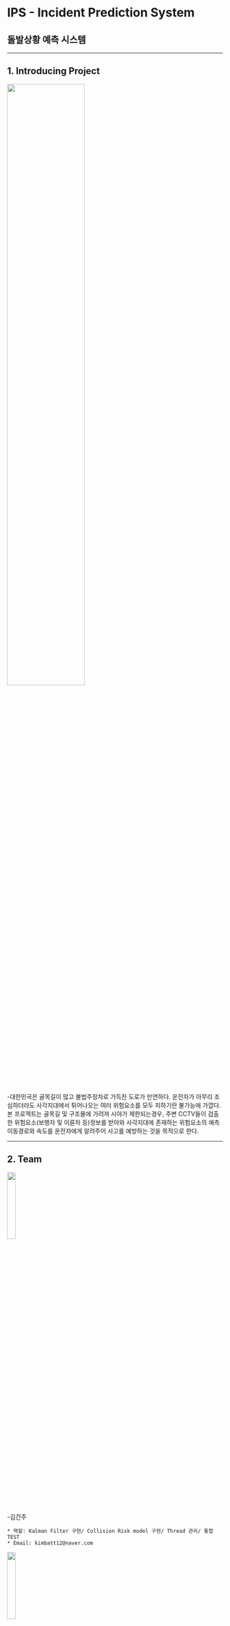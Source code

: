 # IPS - Incident Prediction System

## 돌발상황 예측 시스템



- - -
## 1. Introducing Project

<img src =./picture/newsgif.gif width="60%" height="60%">


-대한민국은 골목길이 많고 불법주정차로 가득찬 도로가 만연하다. 운전자가 아무리 조심하더라도 사각지대에서 튀어나오는 여러 위험요소를 모두 피하기란 불가능에 가깝다. 본 프로젝트는 골목길 및 구조물에 가려져 시야가 제한되는경우, 주변 CCTV들이 검출한 위험요소(보행자 및 이륜차 등)정보를 받아와 사각지대에 존재하는 위험요소의 예측 이동경로와 속도를 운전자에게 알려주어 사고를 예방하는 것을 목적으로 한다.   



- - -
## 2. Team

<img src =./picture/건주.jpg width="20%" height="20%">

-김건주
````
* 역할: Kalman Filter 구현/ Collision Risk model 구현/ Thread 관리/ 통합TEST
* Email: kimbatt12@naver.com
````

<img src =./picture/준영.png width="20%" height="20%">

-허준영
````
* 역할:  ROS 통신 구현/ PWM을 이용한 AEB 구현/ 통합TEST/ 보고서 작성
* Email: jass9869@naver.com
````

<img src =./picture/장현.jpg width="20%" height="20%">

-백장현
````
* 역할:  Github 관리/ 단안카메라를 이용한 object의 거리검출/ DarkNet 네트워크 성능비교/ 좌표값 Calibration 구현
* Email: qorwkdgus93@gmail.com
````



- - -
## 3. Project Abstracts

<img src =./picture/프로젝트소개_v2.png width="50%" height="50%"> <img src =./picture/PRJ_TestBed.PNG width="40%" height="40%">

PRJ_TestBed.PNG
In Korea, roads with many alleys and full of illegal parking are rampant. No matter how careful the driver is, it is almost impossible to avoid all the risk factors that pop out of the blind spot. The purpose of this project is to prevent accidents by informing the driver of the predicted path and speed of the risk factors in the blind spot by receiving information on the risk factors (walker, bicycle) detected by the CCTVs in the surrounding area when the visibility is restricted due to being hidden in alleys and structures. 



- - -
## 4. Demonstration Video


   <img src =./picture/viewgif.gif width="60%" height="60%">



- - -
## 5. Hardware Structure & Software Diagram


   ### A. Hardware Structure
   <img src =https://user-images.githubusercontent.com/69332997/103496738-a374fc00-4e82-11eb-9f26-6c76677e2de0.jpg width="50%" height="40%">



   ### B. Sequence Diagram
   <img src =https://user-images.githubusercontent.com/69332997/103496741-a53ebf80-4e82-11eb-8a7e-c2278ed09e8a.JPG width="50%" height="40%">
   
   
   
   ### C. Software Algorithm
   <img src =./picture/시퀀스다이어그램_v3.png width="50%" height="40%">
   
   

- - -
## 6. Software Modularity


   ### A. Calibration Pixel to Global
   
   #Theory
   <img src =./picture/calibration.PNG width="60%" height="60%">
      
   ````
   * Estimate diatance of detected object using mono-camera
   * Detect with YOLOv3 / YOLOv4
   ````
   
   #Result
   <img src =./picture/calibration_0.jpg width="60%" height="60%">

   ### B. Transform Geometry
   
   #Theory
   <img src =./picture/Transform_Geometry.PNG width="60%" height="60%">
   
   #Result
   <img src =./picture/data_xaviergif.gif width="60%" height="60%">
   
   
   ### C. Calculate Crash Risk from Kalman Filter
   
   #Kalamn Filter
   <img src =./picture/data_KF_gif.gif width="60%" height="60%">
   
   ````
   * We can calculate Crash Risk by Kalman Filter
   * This module can predict Crash time and Crash Probability
   ````
   
   #Result
   <img src =./picture/data_jetbot.png width="60%" height="60%">



- - -
## 7. Development Settings

### Development Languages
````
* C/C++
* Python
* Cuda
* CMake
````

### Development Environment
````
* Ubuntu 18.04 LTS
* OpenCV 3.4.0
* Cuda 10.0
* DarkNet Yolo3
* NVIDIA Xavier AGX
* NVIDIA Jetson Nano
* ROS Melodic
* Logitec HD USB Camera (1080p
````
   
### Libraries
````
* DarkNet Yolo3 / Yolo3 tiny / Yolo4 / Yolo4 tiny
* Python
* OpenCV
* ROS
````

  
<!--
## 4. 기타
-->
